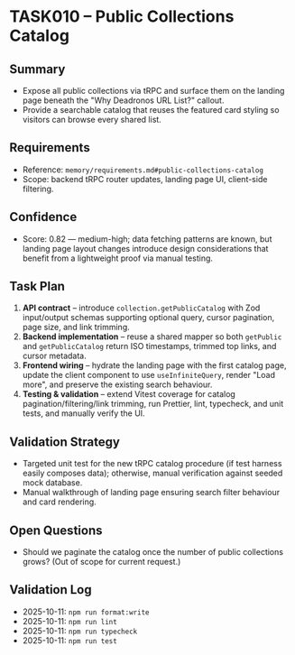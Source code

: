 # TASK010 – Public Collections Catalog

## Summary
- Expose all public collections via tRPC and surface them on the landing page beneath the "Why Deadronos URL List?" callout.
- Provide a searchable catalog that reuses the featured card styling so visitors can browse every shared list.

## Requirements
- Reference: `memory/requirements.md#public-collections-catalog`
- Scope: backend tRPC router updates, landing page UI, client-side filtering.

## Confidence
- Score: 0.82 — medium-high; data fetching patterns are known, but landing page layout changes introduce design considerations that benefit from a lightweight proof via manual testing.

## Task Plan
1. **API contract** – introduce `collection.getPublicCatalog` with Zod input/output schemas supporting optional query, cursor pagination, page size, and link trimming.
2. **Backend implementation** – reuse a shared mapper so both `getPublic` and `getPublicCatalog` return ISO timestamps, trimmed top links, and cursor metadata.
3. **Frontend wiring** – hydrate the landing page with the first catalog page, update the client component to use `useInfiniteQuery`, render "Load more", and preserve the existing search behaviour.
4. **Testing & validation** – extend Vitest coverage for catalog pagination/filtering/link trimming, run Prettier, lint, typecheck, and unit tests, and manually verify the UI.

## Validation Strategy
- Targeted unit test for the new tRPC catalog procedure (if test harness easily composes data); otherwise, manual verification against seeded mock database.
- Manual walkthrough of landing page ensuring search filter behaviour and card rendering.

## Open Questions
- Should we paginate the catalog once the number of public collections grows? (Out of scope for current request.)

## Validation Log
- 2025-10-11: `npm run format:write`
- 2025-10-11: `npm run lint`
- 2025-10-11: `npm run typecheck`
- 2025-10-11: `npm run test`
